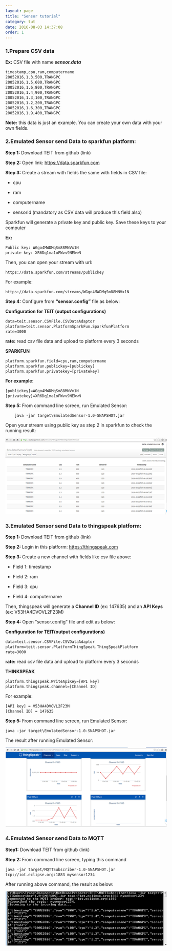 ```yaml
---
layout: page
title: "Sensor tutorial"
category: tut
date: 2016-08-03 14:37:08
order: 1
---
```


### 1.Prepare CSV data 

**Ex:** CSV file with name ***sensor.data***

    timestamp,cpu,ram,computername
    20052016,1.3,500,TRANGPC
    20052016,1.5,600,TRANGPC
    20052016,1.6,800,TRANGPC
    20052016,1.4,900,TRANGPC
    20052016,1.3,100,TRANGPC
    20052016,1.2,200,TRANGPC
    20052016,1.6,300,TRANGPC
    20052016,1.9,400,TRANGPC
	
**Note:** this data is just an example. You can create your own data with your own fields.

### 2.Emulated Sensor send Data to sparkfun platform:

**Step 1:** Download TEIT from github (link) 

**Step 2:** Open link: https://data.sparkfun.com

**Step 3:** Create a stream with fields the same with fields in CSV file: 

  * cpu
  
  * ram
  
  * computername
  
  * sensorid (mandatory as CSV data will produce this field also)
  
Sparkfun will generate a private key and public key. Save these keys to your computer

**Ex:** 

    Public key: WGgo4MWDMqSm88MNVx1N
    private key: XR6Dq1ma1oFWvv9NEkwN

Then, you can open your stream with url: 

    https://data.sparkfun.com/streams/publickey 
    
For example:

    https://data.sparkfun.com/streams/WGgo4MWDMqSm88MNVx1N

**Step 4:** Configure from **“sensor.config”** file as below:

**Configuration for TEIT (output configurations)**
        
    data=teit.sensor.CSVFile.CSVDataAdaptor
    platform=teit.sensor.PlatformSparkFun.SparkfunPlatform
    rate=3000 
    
**rate:** read csv file data and upload to platform every 3 seconds

**SPARKFUN**

    platform.sparkfun.field=cpu,ram,computername
    platform.sparkfun.publickey=[publickey] 
    platform.sparkfun.privatekey=[privatekey]
    
**For example:** 

    [publickey]=WGgo4MWDMqSm88MNVx1N
    [privatekey]=XR6Dq1ma1oFWvv9NEkwN
    
**Step 5:** From command line screen, run Emulated Sensor:

		java -jar target\EmulatedSensor-1.0-SNAPSHOT.jar
		
Open your stream using public key as step 2 in sparkfun to check the running result: 

![sparkfun](../images/sparkfunSensor.png "Sending to sparkfun")

### 3.Emulated Sensor send Data to thingspeak platform:

**Step 1:** Download TEIT  from github (link) 

**Step 2:** Login in this platform: https://thingspeak.com 

**Step 3:** Create a new channel with fields like csv file above:

* Field 1: timestamp

* Field 2: ram

* Field 3: cpu

* Field 4: computername

Then, thingspeak will generate a **Channel ID** (ex: 147635) and an **API Keys** (ex: V53HA4DVOVL2F23M)

**Step 4:** Open “sensor.config” file and edit as below:

**Configuration for TEIT(output configurations)**

    data=teit.sensor.CSVFile.CSVDataAdaptor
    platform=teit.sensor.PlatformThingSpeak.ThingSpeakPlatform
    rate=3000 
	
**rate:** read csv file data and upload to platform every 3 seconds

**THINKSPEAK**

    platform.thingspeak.WriteApiKey=[API key] 
    platform.thingspeak.channel=[Channel ID] 
    
For example:

    [API key] = V53HA4DVOVL2F23M
    [Channel ID] = 147635

**Step 5:** From command line screen, run Emulated Sensor:

    java -jar target\EmulatedSensor-1.0-SNAPSHOT.jar
    
The result after running Emulated Sensor: 

![thingspeak](../images/thingspeakSensor.png "Sending to thingspeak")

### 4.Emulated Sensor send Data to MQTT 

**Step1:** Download TEIT  from github (link) 

**Step 2:** From command line screen, typing this command

    java -jar target/MQTTSubscriber-1.0-SNAPSHOT.jar tcp://iot.eclipse.org:1883 mysensor1234
    
After running above command, the result as below:

![MQTT](../images/mqttSensor.png "Sending to MQTT")





